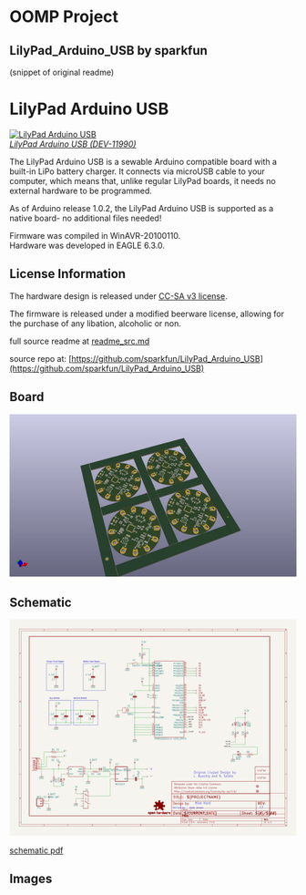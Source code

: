 # OOMP Project  
## LilyPad_Arduino_USB  by sparkfun  
  
(snippet of original readme)  
  
LilyPad Arduino USB  
===================  
  
[![LilyPad Arduino USB](https://dlnmh9ip6v2uc.cloudfront.net/images/products/1/1/1/9/0/11190-01a_medium.jpg)    
*LilyPad Arduino USB (DEV-11990)*](https://www.sparkfun.com/products/11190)  
  
The LilyPad Arduino USB is a sewable Arduino compatible board with a built-in LiPo battery charger. It connects via microUSB cable to your computer, which means that, unlike regular LilyPad boards, it needs no external hardware to be programmed.   
  
As of Arduino release 1.0.2, the LilyPad Arduino USB is supported as a native board- no additional files needed!  
  
Firmware was compiled in WinAVR-20100110.    
Hardware was developed in EAGLE 6.3.0.  
  
License Information  
-------------------  
The hardware design is released under [CC-SA v3 license](http://creativecommons.org/licenses/by-sa/3.0/us/).  
  
The firmware is released under a modified beerware license, allowing for the purchase of any libation, alcoholic or non.  
  
  
  full source readme at [readme_src.md](readme_src.md)  
  
source repo at: [https://github.com/sparkfun/LilyPad_Arduino_USB](https://github.com/sparkfun/LilyPad_Arduino_USB)  
## Board  
  
[![working_3d.png](working_3d_600.png)](working_3d.png)  
## Schematic  
  
[![working_schematic.png](working_schematic_600.png)](working_schematic.png)  
  
[schematic pdf](working_schematic.pdf)  
## Images  
